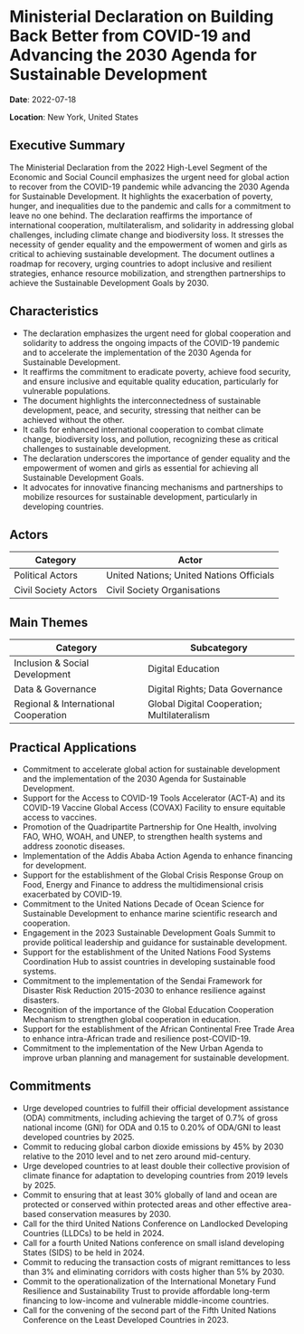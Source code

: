 # Ministerial Declaration on Building Back Better from COVID-19 and Advancing the 2030 Agenda for Sustainable Development

**Date**: 2022-07-18

**Location**: New York, United States

## Executive Summary

The Ministerial Declaration from the 2022 High-Level Segment of the Economic and Social Council emphasizes the urgent need for global action to recover from the COVID-19 pandemic while advancing the 2030 Agenda for Sustainable Development. It highlights the exacerbation of poverty, hunger, and inequalities due to the pandemic and calls for a commitment to leave no one behind. The declaration reaffirms the importance of international cooperation, multilateralism, and solidarity in addressing global challenges, including climate change and biodiversity loss. It stresses the necessity of gender equality and the empowerment of women and girls as critical to achieving sustainable development. The document outlines a roadmap for recovery, urging countries to adopt inclusive and resilient strategies, enhance resource mobilization, and strengthen partnerships to achieve the Sustainable Development Goals by 2030.

## Characteristics

- The declaration emphasizes the urgent need for global cooperation and solidarity to address the ongoing impacts of the COVID-19 pandemic and to accelerate the implementation of the 2030 Agenda for Sustainable Development.
- It reaffirms the commitment to eradicate poverty, achieve food security, and ensure inclusive and equitable quality education, particularly for vulnerable populations.
- The document highlights the interconnectedness of sustainable development, peace, and security, stressing that neither can be achieved without the other.
- It calls for enhanced international cooperation to combat climate change, biodiversity loss, and pollution, recognizing these as critical challenges to sustainable development.
- The declaration underscores the importance of gender equality and the empowerment of women and girls as essential for achieving all Sustainable Development Goals.
- It advocates for innovative financing mechanisms and partnerships to mobilize resources for sustainable development, particularly in developing countries.

## Actors

| Category | Actor |
| --- | --- |
| Political Actors | United Nations; United Nations Officials |
| Civil Society Actors | Civil Society Organisations |

## Main Themes

| Category | Subcategory |
| --- | --- |
| Inclusion & Social Development | Digital Education |
| Data & Governance | Digital Rights; Data Governance |
| Regional & International Cooperation | Global Digital Cooperation; Multilateralism |

## Practical Applications

- Commitment to accelerate global action for sustainable development and the implementation of the 2030 Agenda for Sustainable Development.
- Support for the Access to COVID-19 Tools Accelerator (ACT-A) and its COVID-19 Vaccine Global Access (COVAX) Facility to ensure equitable access to vaccines.
- Promotion of the Quadripartite Partnership for One Health, involving FAO, WHO, WOAH, and UNEP, to strengthen health systems and address zoonotic diseases.
- Implementation of the Addis Ababa Action Agenda to enhance financing for development.
- Support for the establishment of the Global Crisis Response Group on Food, Energy and Finance to address the multidimensional crisis exacerbated by COVID-19.
- Commitment to the United Nations Decade of Ocean Science for Sustainable Development to enhance marine scientific research and cooperation.
- Engagement in the 2023 Sustainable Development Goals Summit to provide political leadership and guidance for sustainable development.
- Support for the establishment of the United Nations Food Systems Coordination Hub to assist countries in developing sustainable food systems.
- Commitment to the implementation of the Sendai Framework for Disaster Risk Reduction 2015-2030 to enhance resilience against disasters.
- Recognition of the importance of the Global Education Cooperation Mechanism to strengthen global cooperation in education.
- Support for the establishment of the African Continental Free Trade Area to enhance intra-African trade and resilience post-COVID-19.
- Commitment to the implementation of the New Urban Agenda to improve urban planning and management for sustainable development.

## Commitments

- Urge developed countries to fulfill their official development assistance (ODA) commitments, including achieving the target of 0.7% of gross national income (GNI) for ODA and 0.15 to 0.20% of ODA/GNI to least developed countries by 2025.
- Commit to reducing global carbon dioxide emissions by 45% by 2030 relative to the 2010 level and to net zero around mid-century.
- Urge developed countries to at least double their collective provision of climate finance for adaptation to developing countries from 2019 levels by 2025.
- Commit to ensuring that at least 30% globally of land and ocean are protected or conserved within protected areas and other effective area-based conservation measures by 2030.
- Call for the third United Nations Conference on Landlocked Developing Countries (LLDCs) to be held in 2024.
- Call for a fourth United Nations conference on small island developing States (SIDS) to be held in 2024.
- Commit to reducing the transaction costs of migrant remittances to less than 3% and eliminating corridors with costs higher than 5% by 2030.
- Commit to the operationalization of the International Monetary Fund Resilience and Sustainability Trust to provide affordable long-term financing to low-income and vulnerable middle-income countries.
- Call for the convening of the second part of the Fifth United Nations Conference on the Least Developed Countries in 2023.
